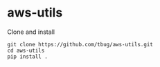 # aws-utils

Clone and install
```
git clone https://github.com/tbug/aws-utils.git
cd aws-utils
pip install .
```